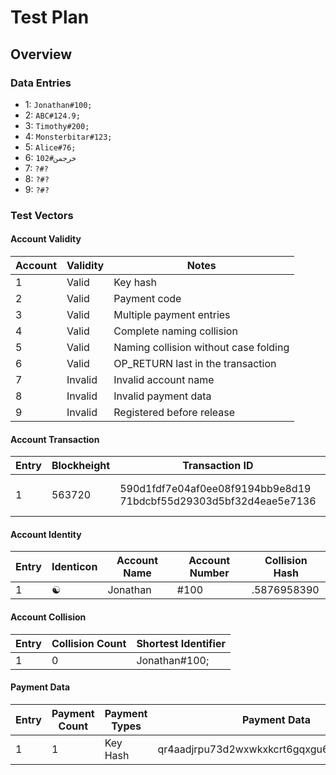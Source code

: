 # Test Plan

## Overview

### Data Entries

* 1: `Jonathan#100;`
* 2: `ABC#124.9;`
* 3: `Timothy#200;`
* 4: `Monsterbitar#123;`
* 5: `Alice#76;`
* 6: `خرجمن#102`
* 7: `?#?`
* 8: `?#?`
* 9: `?#?`

### Test Vectors

#### Account Validity

Account | Validity | Notes
---|---|---
1 | Valid | Key hash
2 | Valid | Payment code
3 | Valid | Multiple payment entries
4 | Valid | Complete naming collision
5 | Valid | Naming collision without case folding
6 | Valid | OP_RETURN last in the transaction
7 | Invalid | Invalid account name
8 | Invalid | Invalid payment data
9 | Invalid | Registered before release

#### Account Transaction

Entry | Blockheight | Transaction ID | Registration HEX
--- | --- | --- | ---
1 | 563720 | 590d1fdf7e04af0ee08f9194bb9e8d19<br/>71bdcbf55d29303d5bf32d4eae5e7136 | 6a 04 01010101 08 4a6f6e617468616e<br/>15 01 ebdeb6430f3d16a9c6758d6c0d7a400c8e6bbee4

#### Account Identity

Entry | Identicon | Account Name | Account Number | Collision Hash
--- | --- | --- | --- | ---
1 | ☯ | Jonathan | #100 | .5876958390

#### Account Collision

Entry | Collision Count | Shortest Identifier
--- | --- | ---
1 | 0 | Jonathan#100;

#### Payment Data

Entry | Payment Count | Payment Types | Payment Data
--- | --- | --- | ---
1 |  1 | Key Hash | qr4aadjrpu73d2wxwkxkcrt6gqxgu6a7usxfm96fst